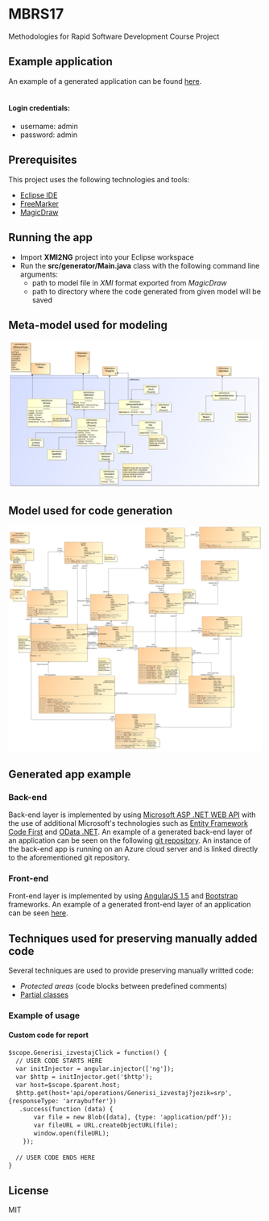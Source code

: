 # MBRS17
Methodologies for Rapid Software Development Course Project

## Example application
An example of a generated application can be found [here](http://mbrs17.surge.sh). </br>
</br>
#### Login credentials: 
* username: admin 
* password: admin 

## Prerequisites
This project uses the following technologies and tools:
* [Eclipse IDE](http://www.eclipse.org/downloads/packages/eclipse-ide-java-developers/marsr)
* [FreeMarker](http://freemarker.org)
* [MagicDraw](https://www.nomagic.com/products/magicdraw)

## Running the app
* Import **XMI2NG** project into your Eclipse workspace
* Run the **src/generator/Main.java** class with the following command line arguments:
    * path to model file in *XMI* format exported from *MagicDraw*
    * path to directory where the code generated from given model will be saved

## Meta-model used for modeling
![Meta-model](https://github.com/vladimirivkovic/MBRS17/blob/master/Meta-model.png "Meta-model")

## Model used for code generation
![Model](https://github.com/vladimirivkovic/MBRS17/blob/master/Model.png "Model")

## Generated app example
### Back-end
Back-end layer is implemented by using [Microsoft ASP .NET WEB API](https://www.asp.net/web-api) with the use of additional Microsoft's technologies such as [Entity Framework Code First](https://msdn.microsoft.com/en-us/library/jj193542(v=vs.113).aspx) and [OData .NET](https://www.asp.net/web-api/overview/odata-support-in-aspnet-web-api).  An example of a generated back-end layer of an application can be seen on the following [git repository](https://github.com/TodorovicNikola/MBRS17APP).
An instance of the back-end app is running on an Azure cloud server and is linked directly to the aforementioned git repository.
  
### Front-end
Front-end layer is implemented by using [AngularJS 1.5](https://angularjs.org/) and [Bootstrap](http://getbootstrap.com/) frameworks.
An example of a generated front-end layer of an application can be seen [here](https://github.com/vuletic/MBRS17-frontend).


## Techniques used for preserving manually added code
Several techniques are used to provide preserving manually writted code:
* *Protected areas* (code blocks between predefined comments)
* [Partial classes](https://docs.microsoft.com/en-us/dotnet/csharp/programming-guide/classes-and-structs/partial-classes-and-methods)    
### Example of usage

#### Custom code for report
```
$scope.Generisi_izvestajClick = function() {
  // USER CODE STARTS HERE
  var initInjector = angular.injector(['ng']);
  var $http = initInjector.get('$http');
  var host=$scope.$parent.host;
  $http.get(host+'api/operations/Generisi_izvestaj?jezik=srp', {responseType: 'arraybuffer'})
   .success(function (data) {
       var file = new Blob([data], {type: 'application/pdf'});
       var fileURL = URL.createObjectURL(file);
       window.open(fileURL);
    });

  // USER CODE ENDS HERE
}
```

License
----

MIT

